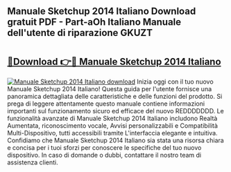 ## Manuale Sketchup 2014 Italiano Download gratuit PDF - Part-aOh Italiano Manuale dell'utente di riparazione GKUZT

# <h2><a href="http://dfg1lmh.blite.top/?on=Manuale+Sketchup+2014+Italiano">🔗Download 👉🔴 Manuale Sketchup 2014 Italiano</a></h2>

[![Manuale Sketchup 2014 Italiano download](https://i.imgur.com/lujVjoI.png)](http://dfg1lmh.blite.top/?on=Manuale+Sketchup+2014+Italiano)
Inizia oggi con il tuo nuovo Manuale Sketchup 2014 Italiano! Questa guida per l'utente fornisce una panoramica dettagliata delle caratteristiche e delle funzioni del prodotto. Si prega di leggere attentamente questo manuale contiene informazioni importanti sul funzionamento sicuro ed efficace del nuovo REDDDDDDD. Le funzionalità avanzate di Manuale Sketchup 2014 Italiano includono Realtà Aumentata, riconoscimento vocale, Avvisi personalizzabili e Compatibilità Multi-Dispositivo, tutti accessibili tramite L'interfaccia elegante e intuitiva. Confidiamo che Manuale Sketchup 2014 Italiano sia stata una risorsa chiara e concisa per i tuoi sforzi per conoscere le specifiche del tuo nuovo dispositivo. In caso di domande o dubbi, contattare il nostro team di assistenza clienti.
